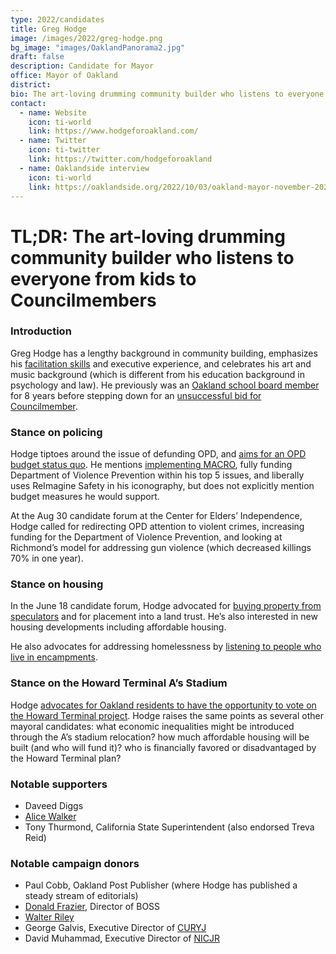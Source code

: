 ```yaml
---
type: 2022/candidates
title: Greg Hodge
image: /images/2022/greg-hodge.png
bg_image: "images/OaklandPanorama2.jpg"
draft: false
description: Candidate for Mayor
office: Mayor of Oakland
district: 
bio: The art-loving drumming community builder who listens to everyone from kids to Councilmembers
contact:
  - name: Website
    icon: ti-world
    link: https://www.hodgeforoakland.com/
  - name: Twitter
    icon: ti-twitter
    link: https://twitter.com/hodgeforoakland
  - name: Oaklandside interview
    icon: ti-world
    link: https://oaklandside.org/2022/10/03/oakland-mayor-november-2022-election-candidate-greg-hodge/
---
```



# TL;DR: The art-loving drumming community builder who listens to everyone from kids to Councilmembers

### Introduction 
Greg Hodge has a lengthy background in community building, emphasizes his [facilitation skills](https://oaklandside.org/2022/10/03/oakland-mayor-november-2022-election-candidate-greg-hodge/) and executive experience, and celebrates his art and music background (which is different from his education background in psychology and law).  He previously was an [Oakland school board member](https://www.sfgate.com/education/article/PROFILE-Greg-Hodge-Test-of-a-lifetime-2663550.php) for 8 years before stepping down for an [unsuccessful bid for Councilmember](https://www.berkeleydailyplanet.com/issue/2008-06-05/article/30178).

### Stance on policing
Hodge tiptoes around the issue of defunding OPD, and [aims for an OPD budget status quo](https://oaklandside.org/2022/10/03/oakland-mayor-november-2022-election-candidate-greg-hodge/). He mentions [implementing MACRO](https://twitter.com/UCBRachelB/status/1538294128118616064), fully funding Department of Violence Prevention within his top 5 issues, and liberally uses ReImagine Safety in his iconography, but does not explicitly mention budget measures he would support. 

At the Aug 30 candidate forum at the Center for Elders’ Independence, Hodge called for redirecting OPD attention to violent crimes, increasing funding for the Department of Violence Prevention, and looking at Richmond’s model for addressing gun violence (which decreased killings 70% in one year).  

### Stance on housing
In the June 18 candidate forum, Hodge advocated for [buying property from speculators](https://twitter.com/UCBRachelB/status/1538305650907676672) and for placement into a land trust. He’s also interested in new housing developments including affordable housing.

He also advocates for addressing homelessness by [listening to people who live in encampments](https://www.postnewsgroup.com/house-our-unhoused-now/).

### Stance on the Howard Terminal A’s Stadium
Hodge [advocates for Oakland residents to have the opportunity to vote on the Howard Terminal project](https://www.postnewsgroup.com/commentary-having-our-say-on-howard-terminal/).  Hodge raises the same points as several other mayoral candidates:  what economic inequalities might be introduced through the A’s stadium relocation? how much affordable housing will be built (and who will fund it)? who is financially favored or disadvantaged by the Howard Terminal plan?

### Notable supporters
* Daveed Diggs
* [Alice Walker](https://alicewalkersgarden.com/)
* Tony Thurmond, California State Superintendent (also endorsed Treva Reid)

### Notable campaign donors
* Paul Cobb, Oakland Post Publisher (where Hodge has published a steady stream of editorials)
* [Donald Frazier](https://localnewsmatters.org/2020/11/18/east-bay-philanthropist-honored-with-social-impact-award/), Director of BOSS
* [Walter Riley](https://www.sfchronicle.com/lift-every-voice/article/Walter-Riley-16219770.php)
* George Galvis, Executive Director of [CURYJ](https://curyj.org/our-people/george-galvis/)
* David Muhammad, Executive Director of [NICJR](https://nicjr.org/our-team/)
